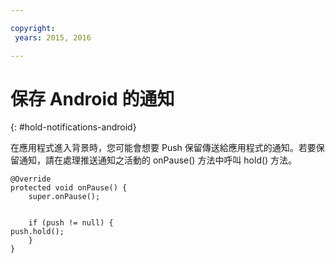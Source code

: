 ```yaml
---

copyright:
 years: 2015, 2016

---
```


# 保存 Android 的通知
{: #hold-notifications-android}

在應用程式進入背景時，您可能會想要 Push 保留傳送給應用程式的通知。若要保留通知，請在處理推送通知之活動的 onPause() 方法中呼叫 hold() 方法。

```
@Override
protected void onPause() {
    super.onPause();


    if (push != null) {
push.hold();
    }
}
```
